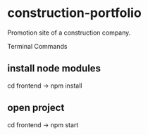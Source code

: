 # construction-portfolio
 Promotion site of a construction company.
 
Terminal Commands

install node modules
-------------
cd frontend -> npm install

open project
-------------
cd frontend -> npm start

